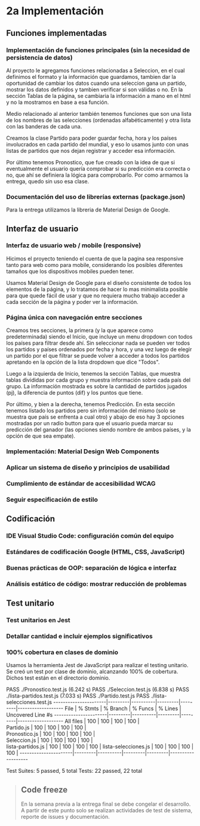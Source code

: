 # 2a Implementación

## Funciones implementadas

### Implementación de funciones principales (sin la necesidad de persistencia de datos)
Al proyecto le agregamos funciones relacionadas a Seleccion, en el cual definimos el formato y la información que guardamos, tambien dar la oportunidad de cambiar los datos cuando una seleccion gana un partido, mostrar los datos definidos y tambien verificar si son válidas o no. En la sección Tablas de la página, se cambiaria la información a mano en el html y no la mostramos en base a esa función.

Medio relacionado al anterior también tenemos funciones que son una lista de los nombres de las selecciones (ordenadas alfabéticamente) y otra lista con las banderas de cada una.

Creamos la clase Partido para poder guardar fecha, hora y los países involucrados en cada partido del mundial, y eso lo usamos junto con unas listas de partidos que nos dejan registrar y acceder esa información.

Por último tenemos Pronostico, que fue creado con la idea de que si eventualmente el usuario quería comprobar si su predicción era correcta o no, que ahí se definiera la lógica para comprobarlo. Por como armamos la entrega, quedo sin uso esa clase.

### Documentación del uso de librerías externas (package.json)
Para la entrega utilizamos la libreria de Material Design de Google.

## Interfaz de usuario

### Interfaz de usuario web / mobile (responsive)
Hicimos el proyecto teniendo el cuenta de que la pagina sea responsive tanto para web como para mobile, considerando los posibles diferentes tamaños que los dispositivos mobiles pueden tener.

Usamos Material Design de Google para el diseño consistente de todos los elementos de la página, y lo tratamos de hacer lo mas minimalista posible para que quede fácil de usar y que no requiera mucho trabajo acceder a cada sección de la página y poder ver la información.

### Página única con navegación entre secciones
Creamos tres secciones, la primera (y la que aparece como predeterminada) siendo el Inicio, que incluye un menu dropdown con todos los países para filtrar desde ahí. Sin seleccionar nada se pueden ver todos los partidos y países ordenados por fecha y hora, y una vez luego de elegir un partido por el que filtrar se puede volver a acceder a todos los partidos apretando en la opción de la lista dropdown que dice "Todos".

Luego a la izquierda de Inicio, tenemos la sección Tablas, que muestra tablas divididas por cada grupo y muestra información sobre cada país del grupo. La información mostrada es sobre la cantidad de partidos jugados (pj), la diferencia de puntos (dif) y los puntos que tiene. 

Por último, y bien a la derecha, tenemos Predicción. En esta sección tenemos listado los partidos pero sin información del mismo (solo se muestra que país se enfrenta a cual otro) y abajo de eso hay 3 opciones mostradas por un radio button para que el usuario pueda marcar su predicción del ganador (las opciones siendo nombre de ambos países, y la opción de que sea empate).


### Implementación: Material Design Web Components

### Aplicar un sistema de diseño y principios de usabilidad

### Cumplimiento de estándar de accesibilidad WCAG

### Seguir especificación de estilo




## Codificación

### IDE Visual Studio Code: configuración común del equipo

### Estándares de codificación Google (HTML, CSS, JavaScript)

### Buenas prácticas de OOP: separación de lógica e interfaz

### Análisis estático de código: mostrar reducción de problemas



## Test unitario

### Test unitarios en Jest 

### Detallar cantidad e incluir ejemplos significativos

### 100% cobertura en clases de dominio

Usamos la herramienta Jest de JavaScript para realizar el testing unitario.  
Se creó un test por clase de dominio, alcanzando 100% de cobertura. Dichos test están en el directorio dominio.

 PASS  ./Pronostico.test.js (6.242 s)
 PASS  ./Seleccion.test.js (6.838 s)
 PASS  ./lista-partidos.test.js (7.033 s)
 PASS  ./Partido.test.js
 PASS  ./lista-selecciones.test.js
----------------------|---------|----------|---------|---------|-------------------
File                  | % Stmts | % Branch | % Funcs | % Lines | Uncovered Line #s 
----------------------|---------|----------|---------|---------|-------------------
All files             |     100 |      100 |     100 |     100 |                   
 Partido.js           |     100 |      100 |     100 |     100 |                   
 Pronostico.js        |     100 |      100 |     100 |     100 |                   
 Seleccion.js         |     100 |      100 |     100 |     100 |                   
 lista-partidos.js    |     100 |      100 |     100 |     100 | 
 lista-selecciones.js |     100 |      100 |     100 |     100 | 
----------------------|---------|----------|---------|---------|-------------------

Test Suites: 5 passed, 5 total
Tests:       22 passed, 22 total

> ## Code freeze
> En la semana previa a la entrega final se debe congelar el desarrollo.
> A partir de este punto solo se realizan actividades de test de sistema, reporte de issues y documentación.
